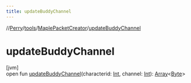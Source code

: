 ```yaml
---
title: updateBuddyChannel
---
```

//[Perry](../../../index.html)/[tools](../index.html)/[MaplePacketCreator](index.html)/[updateBuddyChannel](update-buddy-channel.html)



# updateBuddyChannel



[jvm]\
open fun [updateBuddyChannel](update-buddy-channel.html)(characterid: [Int](https://kotlinlang.org/api/latest/jvm/stdlib/kotlin/-int/index.html), channel: [Int](https://kotlinlang.org/api/latest/jvm/stdlib/kotlin/-int/index.html)): [Array](https://kotlinlang.org/api/latest/jvm/stdlib/kotlin/-array/index.html)<[Byte](https://kotlinlang.org/api/latest/jvm/stdlib/kotlin/-byte/index.html)>




